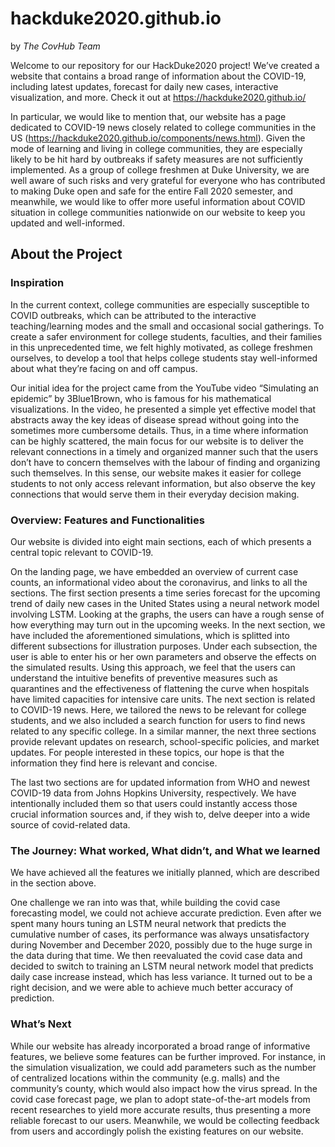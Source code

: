 # hackduke2020.github.io 
by *The CovHub Team*

Welcome to our repository for our HackDuke2020 project! We’ve created a website that contains a broad range of information about the COVID-19, including latest updates, forecast for daily new cases, interactive visualization, and more. Check it out at https://hackduke2020.github.io/

In particular, we would like to mention that, our website has a page dedicated to COVID-19 news closely related to college communities in the US (https://hackduke2020.github.io/components/news.html). Given the mode of learning and living in college communities, they are especially likely to be hit hard by outbreaks if safety measures are not sufficiently implemented. As a group of college freshmen at Duke University, we are well aware of such risks and very grateful for everyone who has contributed to making Duke open and safe for the entire Fall 2020 semester, and meanwhile, we would like to offer more useful information about COVID situation in college communities nationwide on our website to keep you updated and well-informed. 


## About the Project

### Inspiration
In the current context, college communities are especially susceptible to COVID outbreaks, which can be attributed to the interactive teaching/learning modes and the small and occasional social gatherings. To create a safer environment for college students, faculties, and their families in this unprecedented time, we felt highly motivated, as college freshmen ourselves, to develop a tool that helps college students stay well-informed about what they’re facing on and off campus.

Our initial idea for the project came from the YouTube video “Simulating an epidemic” by 3Blue1Brown, who is famous for his mathematical visualizations. In the video, he presented a simple yet effective model that abstracts away the key ideas of disease spread without going into the sometimes more cumbersome details. Thus, in a time where information can be highly scattered, the main focus for our website is to deliver the relevant connections in a timely and organized manner such that the users don’t have to concern themselves with the labour of finding and organizing such themselves. In this sense, our website makes it easier for college students to not only access relevant information, but also observe the key connections that would serve them in their everyday decision making. 

### Overview: Features and Functionalities

Our website is divided into eight main sections, each of which presents a central topic relevant to COVID-19. 

On the landing page, we have embedded an overview of current case counts, an informational video about the coronavirus, and links to all the sections. The first section presents a time series forecast for the upcoming trend of daily new cases in the United States using a neural network model involving LSTM. Looking at the graphs, the users can have a rough sense of how everything may turn out in the upcoming weeks. In the next section, we have included the aforementioned simulations, which is splitted into different subsections for illustration purposes. Under each subsection, the user is able to enter his or her own parameters and observe the effects on the simulated results. Using this approach, we feel that the users can understand the intuitive benefits of preventive measures such as quarantines and the effectiveness of flattening the curve when hospitals have limited capacities for intensive care units. The next section is related to COVID-19 news. Here, we tailored the news to be relevant for college students, and we also included a search function for users to find news related to any specific college. In a similar manner, the next three sections provide relevant updates on research, school-specific policies, and market updates. For people interested in these topics, our hope is that the information they find here is relevant and concise. 

The last two sections are for updated information from WHO and newest COVID-19 data from Johns Hopkins University, respectively. We have intentionally included them so that users could instantly access those crucial information sources and, if they wish to, delve deeper into a wide source of covid-related data. 

### The Journey: What worked, What didn’t, and What we learned

We have achieved all the features we initially planned, which are described in the section above. 

One challenge we ran into was that, while building the covid case forecasting model, we could not achieve accurate prediction. Even after we spent many hours tuning an LSTM neural network that predicts the cumulative number of cases, its performance was always unsatisfactory during November and December 2020, possibly due to the huge surge in the data during that time. We then reevaluated the covid case data and decided to switch to training an LSTM neural network model that predicts daily case increase instead, which has less variance. It turned out to be a right decision, and we were able to achieve much better accuracy of prediction. 

### What’s Next
While our website has already incorporated a broad range of informative features, we believe some features can be further improved. For instance, in the simulation visualization, we could add parameters such as the number of centralized locations within the community (e.g. malls) and the community’s county, which would also impact how the virus spread. In the covid case forecast page, we plan to adopt state-of-the-art models from recent researches to yield more accurate results, thus presenting a more reliable forecast to our users. Meanwhile, we would be collecting feedback from users and accordingly polish the existing features on our website. 
